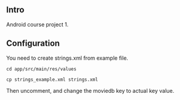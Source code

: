 ## Intro
Android course project 1.

## Configuration

You need to create strings.xml from example file.

```
cd app/src/main/res/values

cp strings_example.xml strings.xml
```

Then uncomment, and change the moviedb key to actual key value.


